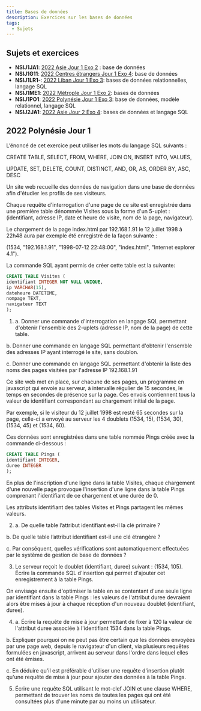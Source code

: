 ```yaml
---
title: Bases de données
description: Exercices sur les bases de données
tags:
  - Sujets
---
```


## Sujets et exercices

- **NSIJ1JA1**: [2022 Asie Jour 1 Exo 2](./pdf/2022-Asie-1-exo2.pdf) : base de données
- **NSIJ1G11**: [2022 Centres étrangers Jour 1 Exo 4](./pdf/22-NSIJ1G11-exo4.pdf): base de données
- **NSIJ1LR1-**: [2022 Liban Jour 1 Exo 3](./pdf/22-NSIJ1LR1-exo3-complet.pdf): bases de données relationnelles, langage SQL
- **NSIJ1ME1**: [2022 Métrople Jour 1 Exo 2](./pdf/22-NSIJ1ME1-exo2.pdf): bases de données
- **NSIJ1PO1**: [2022 Polynésie Jour 1 Exo 3](./pdf/22-NSIJ1PO1-exo3.pdf): base de données, modèle relationnel, langage SQL
- **NSIJ2JA1**: [2022 Asie Jour 2 Exo 4](./pdf/22-NSIJ2JA1-exo4-complet.pdf): bases de données et langage SQL

## 2022 Polynésie Jour 1

L’énoncé de cet exercice peut utiliser les mots du langage SQL suivants :

CREATE TABLE, SELECT, FROM, WHERE, JOIN ON, INSERT INTO, VALUES,

UPDATE, SET, DELETE, COUNT, DISTINCT, AND, OR, AS, ORDER BY, ASC, DESC

Un site web recueille des données de navigation dans une base de données afin
d'étudier les profils de ses visiteurs.

Chaque requête d'interrogation d'une page de ce site est enregistrée dans une première
table dénommée Visites sous la forme d'un 5-uplet : (identifiant, adresse IP,
date et heure de visite, nom de la page, navigateur).

Le chargement de la page index.html par 192.168.1.91 le 12 juillet 1998 à 22h48 aura
par exemple été enregistré de la façon suivante :

(1534, "192.168.1.91", "1998-07-12 22:48:00", "index.html", "Internet
explorer 4.1").

La commande SQL ayant permis de créer cette table est la suivante:

```sql
CREATE TABLE Visites (
identifiant INTEGER NOT NULL UNIQUE,
ip VARCHAR(15),
dateheure DATETIME,
nompage TEXT,
navigateur TEXT
);
```

1. a. Donner une commande d'interrogation en langage SQL permettant d'obtenir
   l'ensemble des 2-uplets (adresse IP, nom de la page) de cette table.

b. Donner une commande en langage SQL permettant d'obtenir l'ensemble des
adresses IP ayant interrogé le site, sans doublon.

c. Donner une commande en langage SQL permettant d'obtenir la liste des
noms des pages visitées par l'adresse IP 192.168.1.91

Ce site web met en place, sur chacune de ses pages, un programme en javascript qui
envoie au serveur, à intervalle régulier de 15 secondes, le temps en secondes de
présence sur la page. Ces envois contiennent tous la valeur de identifiant
correspondant au chargement initial de la page.

Par exemple, si le visiteur du 12 juillet 1998 est resté 65 secondes sur la page, celle-ci a
envoyé au serveur les 4 doublets (1534, 15), (1534, 30), (1534, 45) et (1534, 60).

Ces données sont enregistrées dans une table nommée Pings créée avec la
commande ci-dessous :

```sql
CREATE TABLE Pings (
identifiant INTEGER,
duree INTEGER
);
```

En plus de l'inscription d'une ligne dans la table Visites, chaque chargement d'une
nouvelle page provoque l'insertion d'une ligne dans la table Pings comprenant
l'identifiant de ce chargement et une durée de 0.

Les attributs identifiant des tables Visites et Pings partagent les mêmes
valeurs.

2. a. De quelle table l’attribut identifiant est-il la clé primaire ?

b. De quelle table l’attribut identifiant est-il une clé étrangère ?

c. Par conséquent, quelles vérifications sont automatiquement effectuées par le
système de gestion de base de données ?

3. Le serveur reçoit le doublet (identifiant, duree) suivant : (1534, 105).
   Écrire la commande SQL d'insertion qui permet d'ajouter cet enregistrement à la
   table Pings.

On envisage ensuite d'optimiser la table en se contentant d'une seule ligne par
identifiant dans la table Pings : les valeurs de l'attribut duree devraient alors être
mises à jour à chaque réception d'un nouveau doublet (identifiant, duree).

4. a. Écrire la requête de mise à jour permettant de fixer à 120 la valeur de l'attribut
   duree associée à l'identifiant 1534 dans la table Pings.

b. Expliquer pourquoi on ne peut pas être certain que les données envoyées par
une page web, depuis le navigateur d'un client, via plusieurs requêtes formulées
en javascript, arrivent au serveur dans l'ordre dans lequel elles ont été émises.

c. En déduire qu'il est préférable d'utiliser une requête d'insertion plutôt qu'une
requête de mise à jour pour ajouter des données à la table Pings.

5. Écrire une requête SQL utilisant le mot-clef JOIN et une clause WHERE,
   permettant de trouver les noms de toutes les pages qui ont été consultées plus
   d'une minute par au moins un utilisateur.
